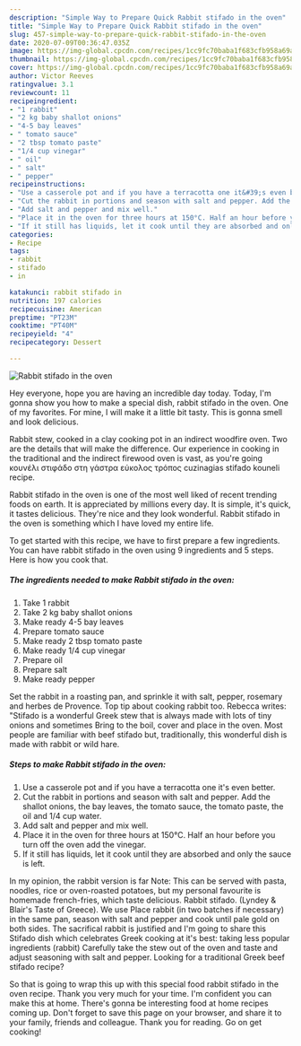 ```yaml
---
description: "Simple Way to Prepare Quick Rabbit stifado in the oven"
title: "Simple Way to Prepare Quick Rabbit stifado in the oven"
slug: 457-simple-way-to-prepare-quick-rabbit-stifado-in-the-oven
date: 2020-07-09T00:36:47.035Z
image: https://img-global.cpcdn.com/recipes/1cc9fc70baba1f683cfb958a69ae7b88/751x532cq70/rabbit-stifado-in-the-oven-recipe-main-photo.jpg
thumbnail: https://img-global.cpcdn.com/recipes/1cc9fc70baba1f683cfb958a69ae7b88/751x532cq70/rabbit-stifado-in-the-oven-recipe-main-photo.jpg
cover: https://img-global.cpcdn.com/recipes/1cc9fc70baba1f683cfb958a69ae7b88/751x532cq70/rabbit-stifado-in-the-oven-recipe-main-photo.jpg
author: Victor Reeves
ratingvalue: 3.1
reviewcount: 11
recipeingredient:
- "1 rabbit"
- "2 kg baby shallot onions"
- "4-5 bay leaves"
- " tomato sauce"
- "2 tbsp tomato paste"
- "1/4 cup vinegar"
- " oil"
- " salt"
- " pepper"
recipeinstructions:
- "Use a casserole pot and if you have a terracotta one it&#39;s even better."
- "Cut the rabbit in portions and season with salt and pepper. Add the shallot onions, the bay leaves, the tomato sauce, the tomato paste, the oil and 1/4 cup water."
- "Add salt and pepper and mix well."
- "Place it in the oven for three hours at 150°C. Half an hour before you turn off the oven add the vinegar."
- "If it still has liquids, let it cook until they are absorbed and only the sauce is left."
categories:
- Recipe
tags:
- rabbit
- stifado
- in

katakunci: rabbit stifado in 
nutrition: 197 calories
recipecuisine: American
preptime: "PT23M"
cooktime: "PT40M"
recipeyield: "4"
recipecategory: Dessert

---
```



![Rabbit stifado in the oven](https://img-global.cpcdn.com/recipes/1cc9fc70baba1f683cfb958a69ae7b88/751x532cq70/rabbit-stifado-in-the-oven-recipe-main-photo.jpg)

Hey everyone, hope you are having an incredible day today. Today, I'm gonna show you how to make a special dish, rabbit stifado in the oven. One of my favorites. For mine, I will make it a little bit tasty. This is gonna smell and look delicious.

Rabbit stew, cooked in a clay cooking pot in an indirect woodfire oven. Two are the details that will make the difference. Our experience in cooking in the traditional and the indirect firewood oven is vast, as you&#39;re going κουνέλι στιφάδο στη γάστρα εύκολος τρόπος cuzinagias stifado kouneli recipe.

Rabbit stifado in the oven is one of the most well liked of recent trending foods on earth. It is appreciated by millions every day. It is simple, it's quick, it tastes delicious. They're nice and they look wonderful. Rabbit stifado in the oven is something which I have loved my entire life.


To get started with this recipe, we have to first prepare a few ingredients. You can have rabbit stifado in the oven using 9 ingredients and 5 steps. Here is how you cook that.

<!--inarticleads1-->

##### The ingredients needed to make Rabbit stifado in the oven:

1. Take 1 rabbit
1. Take 2 kg baby shallot onions
1. Make ready 4-5 bay leaves
1. Prepare  tomato sauce
1. Make ready 2 tbsp tomato paste
1. Make ready 1/4 cup vinegar
1. Prepare  oil
1. Prepare  salt
1. Make ready  pepper


Set the rabbit in a roasting pan, and sprinkle it with salt, pepper, rosemary and herbes de Provence. Top tip about cooking rabbit too. Rebecca writes: &#34;Stifado is a wonderful Greek stew that is always made with lots of tiny onions and sometimes Bring to the boil, cover and place in the oven. Most people are familiar with beef stifado but, traditionally, this wonderful dish is made with rabbit or wild hare. 

<!--inarticleads2-->

##### Steps to make Rabbit stifado in the oven:

1. Use a casserole pot and if you have a terracotta one it&#39;s even better.
1. Cut the rabbit in portions and season with salt and pepper. Add the shallot onions, the bay leaves, the tomato sauce, the tomato paste, the oil and 1/4 cup water.
1. Add salt and pepper and mix well.
1. Place it in the oven for three hours at 150°C. Half an hour before you turn off the oven add the vinegar.
1. If it still has liquids, let it cook until they are absorbed and only the sauce is left.


In my opinion, the rabbit version is far Note: This can be served with pasta, noodles, rice or oven-roasted potatoes, but my personal favourite is homemade french-fries, which taste delicious. Rabbit stifado. (Lyndey &amp; Blair&#39;s Taste of Greece). We use Place rabbit (in two batches if necessary) in the same pan, season with salt and pepper and cook until pale gold on both sides. The sacrifical rabbit is justified and I&#39;m going to share this Stifado dish which celebrates Greek cooking at it&#39;s best: taking less popular ingredients (rabbit) Carefully take the stew out of the oven and taste and adjust seasoning with salt and pepper. Looking for a traditional Greek beef stifado recipe? 

So that is going to wrap this up with this special food rabbit stifado in the oven recipe. Thank you very much for your time. I'm confident you can make this at home. There's gonna be interesting food at home recipes coming up. Don't forget to save this page on your browser, and share it to your family, friends and colleague. Thank you for reading. Go on get cooking!
